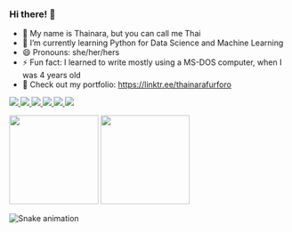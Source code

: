 ### Hi there! 👻

<!--
**thaifurforo/thaifurforo** is a ✨ _special_ ✨ repository because its `README.md` (this file) appears on your GitHub profile.

-->
- 👋 My name is Thainara, but you can call me Thai 
- 🌱 I’m currently learning Python for Data Science and Machine Learning
- 😄 Pronouns: she/her/hers
- ⚡ Fun fact: I learned to write mostly using a MS-DOS computer, when I was 4 years old
- 🔭 Check out my portfolio: https://linktr.ee/thainarafurforo

 <a href="https://www.linkedin.com/in/thainarafurforo/" target="_blank"><img src="https://img.shields.io/badge/LinkedIn-0077B5?style=for-the-badge&logo=linkedin&logoColor=white" /></a><a href="https://www.kaggle.com/thainarafurforo" target="_blank"> <img src="https://img.shields.io/badge/Kaggle-20BEFF?style=for-the-badge&logo=Kaggle&logoColor=white" /> </a> <a href="https://drive.google.com/drive/folders/1rxkj7obMaThWIcbW-wQu1t_-k1oxpmGi?usp=sharing" target="_blank"> <img src="https://img.shields.io/badge/Colab-F9AB00?style=for-the-badge&logo=googlecolab&color=525252" /> </a> <a href="https://www.datacamp.com/profile/thaifurforo" target="_blank"> <img src="https://img.shields.io/badge/Datacamp-05192D?style=for-the-badge&logo=datacamp&logoColor=65FF8F" /> </a> <a href="mailto:thainaralf@gmail.com" target="_blank"> <img src="https://img.shields.io/badge/Gmail-D14836?style=for-the-badge&logo=gmail&logoColor=white" /> </a> <a href="https://t.me/thaifurforo" target="_blank"> <img src="https://img.shields.io/badge/Telegram-2CA5E0?style=for-the-badge&logo=telegram&logoColor=white" /> </a>

<img src="https://github-readme-stats.vercel.app/api?username=thaifurforo&theme=dark&show_icons=true&bg_color=45,FD9A63,E44E8D,9F74E4,7490E4&title_color=fff&text_color=fff&border_color=fff&icon_color=fff" height=160em> <img src="https://github-readme-stats.vercel.app/api/top-langs/?username=thaifurforo&layout=compact&bg_color=45,FD9A63,E44E8D,9F74E4,7490E4&title_color=fff&text_color=fff&border_color=fff&icon_color=fff)](https://github.com/thaifurforo/github-readme-stats" height=160em>


![Snake animation](https://github.com/thaifurforo/thaifurforo/blob/output/github-contribution-grid-snake.svg)
